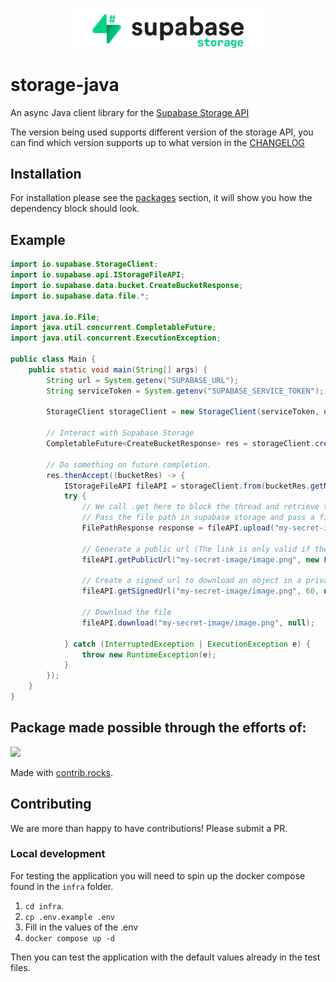 <p align="center">
<img width="300" src=".github/supabase-storage.png"/>
</p>

# storage-java
An async Java client library for the [Supabase Storage API](https://github.com/supabase/storage-api)

The version being used supports different version of the storage API, you can find which version supports up to what version in the [CHANGELOG](./CHANGELOG.md)

## Installation
For installation please see the [packages](https://github.com/supabase-community/storage-java/packages) section, it will show you how the dependency block should look.

## Example

```java
import io.supabase.StorageClient;
import io.supabase.api.IStorageFileAPI;
import io.supabase.data.bucket.CreateBucketResponse;
import io.supabase.data.file.*;

import java.io.File;
import java.util.concurrent.CompletableFuture;
import java.util.concurrent.ExecutionException;

public class Main {
    public static void main(String[] args) {
        String url = System.getenv("SUPABASE_URL");
        String serviceToken = System.getenv("SUPABASE_SERVICE_TOKEN");

        StorageClient storageClient = new StorageClient(serviceToken, url);

        // Interact with Supabase Storage
        CompletableFuture<CreateBucketResponse> res = storageClient.createBucket("examplebucket");

        // Do something on future completion.
        res.thenAccept((bucketRes) -> {
            IStorageFileAPI fileAPI = storageClient.from(bucketRes.getName());
            try {
                // We call .get here to block the thread and retrieve the value or an exception.
                // Pass the file path in supabase storage and pass a file object of the file you want to upload.
                FilePathResponse response = fileAPI.upload("my-secret-image/image.png", new File("file-path-to-image.png")).get();

                // Generate a public url (The link is only valid if the bucket is public).
                fileAPI.getPublicUrl("my-secret-image/image.png", new FileDownloadOption(false), new FileTransformOptions(500, 500, ResizeOption.COVER, 50, FormatOption.NONE));

                // Create a signed url to download an object in a private bucket that expires in 60 seconds, and will be downloaded instantly on link as "my-image.png"
                fileAPI.getSignedUrl("my-secret-image/image.png", 60, new FileDownloadOption("my-image.png"), null);

                // Download the file
                fileAPI.download("my-secret-image/image.png", null);

            } catch (InterruptedException | ExecutionException e) {
                throw new RuntimeException(e);
            }
        });
    }
}

```

## Package made possible through the efforts of: 
<a href="https://github.com/supabase-community/storage-java/graphs/contributors">
  <img src="https://contrib.rocks/image?repo=supabase-community/storage-java" />
</a>

Made with [contrib.rocks](https://contrib.rocks).

## Contributing

We are more than happy to have contributions! Please submit a PR.

### Local development
For testing the application you will need to spin up the docker compose found in the `infra` folder.
<br>
1. `cd infra`.
2. `cp .env.example .env`
3. Fill in the values of the .env
4. `docker compose up -d`
<p>Then you can test the application with the default values already in the test files.</p> 
